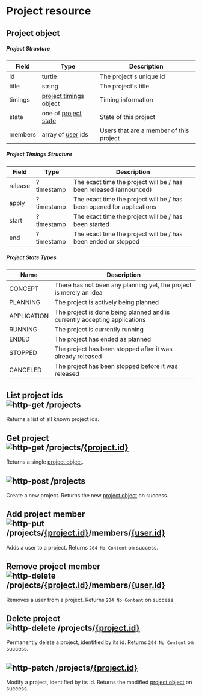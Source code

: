 [http-get]: https://img.shields.io/badge/GET-505CDC
[http-post]: https://img.shields.io/badge/POST-23A559
[http-put]: https://img.shields.io/badge/PUT-AC5A1F
[http-delete]: https://img.shields.io/badge/DELETE-A12828
[http-patch]: https://img.shields.io/badge/PATCH-AF7615

# Project resource

## Project object

##### Project Structure

| Field   | Type                                                 | Description                             |
|---------|------------------------------------------------------|-----------------------------------------|
| id      | turtle                                               | The project's unique id                 |
| title   | string                                               | The project's title                     |
| timings | [project timings](#Project-Timings-Structure) object | Timing information                      |
| state   | one of [project state](#Project-State-Types)         | State of this project                   |
| members | array of [user](User.md) ids                         | Users that are a member of this project |

##### Project Timings Structure

| Field   | Type       | Description                                                           |
|---------|------------|-----------------------------------------------------------------------|
| release | ?timestamp | The exact time the project will be / has been released (announced)    |
| apply   | ?timestamp | The exact time the project will be / has been opened for applications |
| start   | ?timestamp | The exact time the project will be / has been started                 |
| end     | ?timestamp | The exact time the project will be / has been ended or stopped        |

##### Project State Types

| Name        | Description                                                               |
|-------------|---------------------------------------------------------------------------|
| CONCEPT     | There has not been any planning yet, the project is merely an idea        |
| PLANNING    | The project is actively being planned                                     |
| APPLICATION | The project is done being planned and is currently accepting applications |
| RUNNING     | The project is currently running                                          |
| ENDED       | The project has ended as planned                                          |
| STOPPED     | The project has been stopped after it was already released                |
| CANCELED    | The project has been stopped before it was released                       |

## List project ids</br>![http-get] /projects
Returns a list of all known project ids.

## Get project</br>![http-get] /projects/[{project.id}](#project-object)
Returns a single [project object](#project-object).

## ![http-post] /projects
Create a new project.
Returns the new [project object](#project-object) on success.

## Add project member</br>![http-put] /projects/[{project.id}](#project-object)/members/[{user.id}](User.md#user-object)
Adds a user to a project.
Returns `204 No Content` on success.

## Remove project member</br>![http-delete] /projects/[{project.id}](#project-object)/members/[{user.id}](User.md#user-object)
Removes a user from a project.
Returns `204 No Content` on success.

## Delete project</br>![http-delete] /projects/[{project.id}](#project-object)
Permanently delete a project, identified by its id.
Returns `204 No Content` on success.

## ![http-patch] /projects/[{project.id}](#project-object)
Modify a project, identified by its id.
Returns the modified [project object](#project-object) on success.